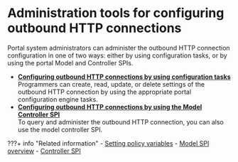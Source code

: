 # Administration tools for configuring outbound HTTP connections

Portal system administrators can administer the outbound HTTP connection configuration in one of two ways: either by using configuration tasks, or by using the portal Model and Controller SPIs.

-   **[Configuring outbound HTTP connections by using configuration tasks](../adm_tools_for_cfg_outbound_http_conn/cfg_outbound_http_using_cfgtsk/index.md)**  
Programmers can create, read, update, or delete settings of the outbound HTTP connection by using the appropriate portal configuration engine tasks.
-   **[Configuring outbound HTTP connections by using the Model Controller SPI](../adm_tools_for_cfg_outbound_http_conn/cfg_outbound_http_using_modelcontroller_spi/index.md)**  
To query and administer the outbound HTTP connection, you can also use the model controller SPI.


???+ info "Related information"
    - [Setting policy variables](../dev-portlet/outbhttp_cfg_strctr_policy_variable_set.md)
    - [Model SPI overview](../../../../../apis/model_spi/index.md)
    - [Controller SPI](../../../../../apis/controller_spi/index.md)

